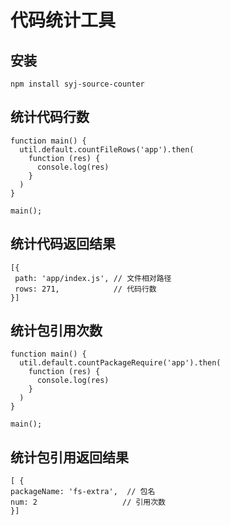 # 代码统计工具

## 安装

```
npm install syj-source-counter
```

## 统计代码行数

```
function main() {
  util.default.countFileRows('app').then(
    function (res) {
      console.log(res)
    }
  )
}

main();
```

## 统计代码返回结果

```
[{
 path: 'app/index.js', // 文件相对路径
 rows: 271,            // 代码行数
}]
```


## 统计包引用次数


```
function main() {
  util.default.countPackageRequire('app').then(
    function (res) {
      console.log(res)
    }
  )
}

main();
```

## 统计包引用返回结果

```
[ {
packageName: 'fs-extra',  // 包名
num: 2                   // 引用次数
}]
```
